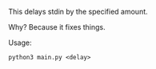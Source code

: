 This delays stdin by the specified amount.

Why? Because it fixes things.

Usage:

`python3 main.py <delay>`

